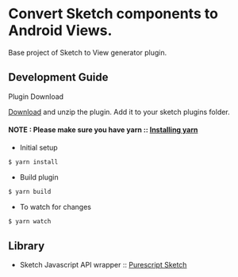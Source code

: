 # Convert Sketch components to Android Views.

Base project of Sketch to View generator plugin.

## Development Guide

Plugin Download

[Download](Sketch-To-View.sketchplugin.zip) and unzip the plugin. Add it to your sketch plugins folder.


#### NOTE : Please make sure you have yarn :: [Installing yarn](https://yarnpkg.com/en/docs/install)

* Initial setup

```bash
$ yarn install
```

* Build plugin

```bash
$ yarn build
```

* To watch for changes

```bash
$ yarn watch
```

## Library

* Sketch Javascript API wrapper :: [Purescript Sketch](https://github.com/iarthstar/purescript-sketch)